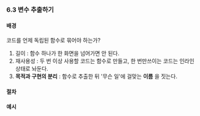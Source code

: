 ### 6.3 변수 추출하기

#### 배경

  코드를 언제 독립된 함수로 묶어야 하는가?
  
  1. 길이 : 함수 하나가 한 화면을 넘어가면 안 된다.
  2. 재사용성 : 두 번 이상 사용할 코드는 함수로 만들고, 한 번만쓰이는 코드는 인라인 상태로 놔둔다.
  3. __목적과 구현의 분리__ : 함수로 추출한 뒤 '무슨 일'에 걸맞는 __이름__ 을 짓는다.


#### 절차

#### 예시